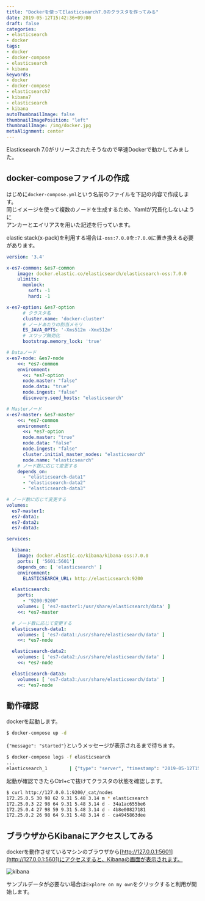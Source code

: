 ```yaml
---
title: "Dockerを使ってElasticsearch7.0のクラスタを作ってみる"
date: 2019-05-12T15:42:36+09:00
draft: false
categories:
- elasticsearch
- docker
tags:
- docker
- docker-compose
- elasticsearch
- kibana
keywords:
- docker
- docker-compose
- elasticsearch7
- kibana7
- elasticsearch
- kibana
autoThumbnailImage: false
thumbnailImagePosition: "left"
thumbnailImage: /img/docker.jpg
metaAlignment: center
---
```

Elasticsearch 7.0がリリースされたそうなので早速Dockerで動かしてみました。

<!--more-->

## docker-composeファイルの作成
はじめに`docker-compose.yml`という名前のファイルを下記の内容で作成します。<br>
同じイメージを使って複数のノードを生成するため、Yamlが冗長化しないように<br>
アンカーとエイリアスを用いた記述を行っています。

elastic stack(x-pack)を利用する場合は`-oss:7.0.0`を`:7.0.0`に置き換える必要があります。

```yaml
version: '3.4'

x-es7-common: &es7-common
    image: docker.elastic.co/elasticsearch/elasticsearch-oss:7.0.0
    ulimits:
      memlock:
        soft: -1
        hard: -1

x-es7-option: &es7-option
      # クラスタ名
      cluster.name: 'docker-cluster'
      # ノードあたりの割当メモリ
      ES_JAVA_OPTS: '-Xms512m -Xmx512m'
      # スワップ無効化
      bootstrap.memory_lock: 'true'

# Dataノード
x-es7-node: &es7-node
    <<: *es7-common
    environment:
      <<: *es7-option
      node.master: "false"
      node.data: "true"
      node.ingest: "false"
      discovery.seed_hosts: "elasticsearch"

# Masterノード
x-es7-master: &es7-master
    <<: *es7-common
    environment:
      <<: *es7-option
      node.master: "true"
      node.data: "false"
      node.ingest: "false"
      cluster.initial_master_nodes: "elasticsearch"
      node.name: "elasticsearch"
    # ノード数に応じて変更する
    depends_on: 
      - "elasticsearch-data1"
      - "elasticsearch-data2"
      - "elasticsearch-data3"

# ノード数に応じて変更する
volumes:
  es7-master1:
  es7-data1:
  es7-data2:
  es7-data3:

services:

  kibana:
    image: docker.elastic.co/kibana/kibana-oss:7.0.0
    ports: [ '5601:5601']
    depends_on: [ 'elasticsearch' ]
    environment:
      ELASTICSEARCH_URL: http://elasticsearch:9200

  elasticsearch:
    ports:
      - "9200:9200"
    volumes: [ 'es7-master1:/usr/share/elasticsearch/data' ]
    <<: *es7-master

  # ノード数に応じて変更する
  elasticsearch-data1:
    volumes: [ 'es7-data1:/usr/share/elasticsearch/data' ]
    <<: *es7-node

  elasticsearch-data2:
    volumes: [ 'es7-data2:/usr/share/elasticsearch/data' ]
    <<: *es7-node

  elasticsearch-data3:
    volumes: [ 'es7-data3:/usr/share/elasticsearch/data' ]
    <<: *es7-node

```

## 動作確認
dockerを起動します。
```bash
$ docker-compose up -d
```

`{"message": "started"}`というメッセージが表示されるまで待ちます。
```bash
$ docker-compose logs -f elasticsearch
...
elasticsearch_1        | {"type": "server", "timestamp": "2019-05-12T15:14:17,587+0000", "level": "INFO", "component": "o.e.n.Node", "cluster.name": "docker-cluster", "node.name": "elasticsearch", "cluster.uuid": "9AIA4GPNTXegM81GvGx9yw", "node.id": "Sze63DhdRDus_m4dsjLFGQ",  "message": "started"  }
```

起動が確認できたらCtrl+cで抜けてクラスタの状態を確認します。
```bash
$ curl http://127.0.0.1:9200/_cat/nodes
172.25.0.5 30 98 62 9.31 5.48 3.14 m * elasticsearch
172.25.0.3 22 98 64 9.31 5.48 3.14 d - 34a1ac655be6
172.25.0.4 27 98 59 9.31 5.48 3.14 d - 4b8e00827181
172.25.0.2 26 98 64 9.31 5.48 3.14 d - ca4945863dee
```

## ブラウザからKibanaにアクセスしてみる

dockerを動作させているマシンのブラウザから[http://127.0.0.1:5601](http://127.0.0.1:5601)にアクセスすると、Kibanaの画面が表示されます。

![kibana](/img/es7/kibana.png)

サンプルデータが必要ない場合は`Explore on my own`をクリックすると利用が開始します。

